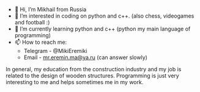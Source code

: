 - 👋 Hi, I’m Mikhail from Russia
- 👀 I’m interested in coding on python and c++. (also chess, videogames and football :)
- 🌱 I’m currently learning python and c++ (python my main language of programming)
- 📫 How to reach me:
    - Telegram - @MikiEremiki
    - Email - mr.eremin.ma@ya.ru (can answer slowly)

In general, my education from the construction industry and my job is related to the design of wooden structures.
Programming is just very interesting to me and helps sometimes me in my work.
